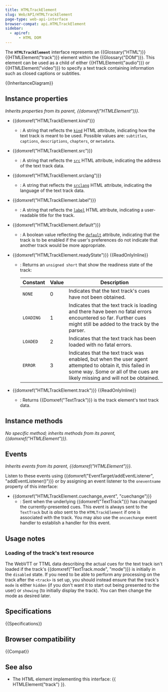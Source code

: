 ```yaml
---
title: HTMLTrackElement
slug: Web/API/HTMLTrackElement
page-type: web-api-interface
browser-compat: api.HTMLTrackElement
sidebar:
  - apiref:
      - HTML DOM
---
```


The **`HTMLTrackElement`** interface represents an {{Glossary("HTML")}} {{HTMLElement("track")}} element within the {{Glossary("DOM")}}. This element can be used as a child of either {{HTMLElement("audio")}} or {{HTMLElement("video")}} to specify a text track containing information such as closed captions or subtitles.

{{InheritanceDiagram}}

## Instance properties

_Inherits properties from its parent, {{domxref("HTMLElement")}}._

- {{domxref("HTMLTrackElement.kind")}}
  - : A string that reflects the [`kind`](/en-US/docs/Web/HTML/Reference/Elements/track#kind) HTML attribute, indicating how the text track is meant to be used. Possible values are: `subtitles`, `captions`, `descriptions`, `chapters`, or `metadata`.
- {{domxref("HTMLTrackElement.src")}}
  - : A string that reflects the [`src`](/en-US/docs/Web/HTML/Reference/Elements/track#src) HTML attribute, indicating the address of the text track data.
- {{domxref("HTMLTrackElement.srclang")}}
  - : A string that reflects the [`srclang`](/en-US/docs/Web/HTML/Reference/Elements/track#srclang) HTML attribute, indicating the language of the text track data.
- {{domxref("HTMLTrackElement.label")}}
  - : A string that reflects the [`label`](/en-US/docs/Web/HTML/Reference/Elements/track#label) HTML attribute, indicating a user-readable title for the track.
- {{domxref("HTMLTrackElement.default")}}
  - : A boolean value reflecting the [`default`](/en-US/docs/Web/HTML/Reference/Elements/track#default) attribute, indicating that the track is to be enabled if the user's preferences do not indicate that another track would be more appropriate.
- {{domxref("HTMLTrackElement.readyState")}} {{ReadOnlyInline}}
  - : Returns an `unsigned short` that show the readiness state of the track:

    | Constant  | Value | Description                                                                                                                                                                              |
    | --------- | ----- | ---------------------------------------------------------------------------------------------------------------------------------------------------------------------------------------- |
    | `NONE`    | 0     | Indicates that the text track's cues have not been obtained.                                                                                                                             |
    | `LOADING` | 1     | Indicates that the text track is loading and there have been no fatal errors encountered so far. Further cues might still be added to the track by the parser.                           |
    | `LOADED`  | 2     | Indicates that the text track has been loaded with no fatal errors.                                                                                                                      |
    | `ERROR`   | 3     | Indicates that the text track was enabled, but when the user agent attempted to obtain it, this failed in some way. Some or all of the cues are likely missing and will not be obtained. |

- {{domxref("HTMLTrackElement.track")}} {{ReadOnlyInline}}
  - : Returns {{Domxref("TextTrack")}} is the track element's text track data.

## Instance methods

_No specific method; inherits methods from its parent, {{domxref("HTMLElement")}}._

## Events

_Inherits events from its parent, {{domxref("HTMLElement")}}._

Listen to these events using {{domxref("EventTarget/addEventListener", "addEventListener()")}} or by assigning an event listener to the `oneventname` property of this interface:

- {{domxref("HTMLTrackElement.cuechange_event", "cuechange")}}
  - : Sent when the underlying {{domxref("TextTrack")}} has changed the currently-presented cues. This event is always sent to the `TextTrack` but is _also_ sent to the `HTMLTrackElement` if one is associated with the track.
    You may also use the `oncuechange` event handler to establish a handler for this event.

## Usage notes

### Loading of the track's text resource

The WebVTT or TTML data describing the actual cues for the text track isn't loaded if the track's {{domxref("TextTrack.mode", "mode")}} is initially in the `disabled` state. If you need to be able to perform any processing on the track after the `<track>` is set up, you should instead ensure that the track's `mode` is either `hidden` (if you don't want it to start out being presented to the user) or `showing` (to initially display the track). You can then change the mode as desired later.

## Specifications

{{Specifications}}

## Browser compatibility

{{Compat}}

## See also

- The HTML element implementing this interface: {{ HTMLElement("track") }}.
